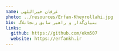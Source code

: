 ```yaml
---
name: عرفان خیراللهی
photo: ../resources/Erfan-Kheyrollahi.jpg
bio: بنیان‌گذار و راهبر سابق زنجانلاگ
links:
  github: https://github.com/ekm507
  website: https://erfankh.ir
---
```

